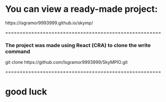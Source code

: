 <h1>You can view a ready-made project:</h1>
https://isgramor9993999.github.io/skymp/
<p>======================================================</p>
<h3>The project was made using React (CRA) to clone the write command</h3>
git clone https://github.com/Isgramor9993999/SkyMPIO.git
<p>======================================================</p>
<h1>good luck</h1>
